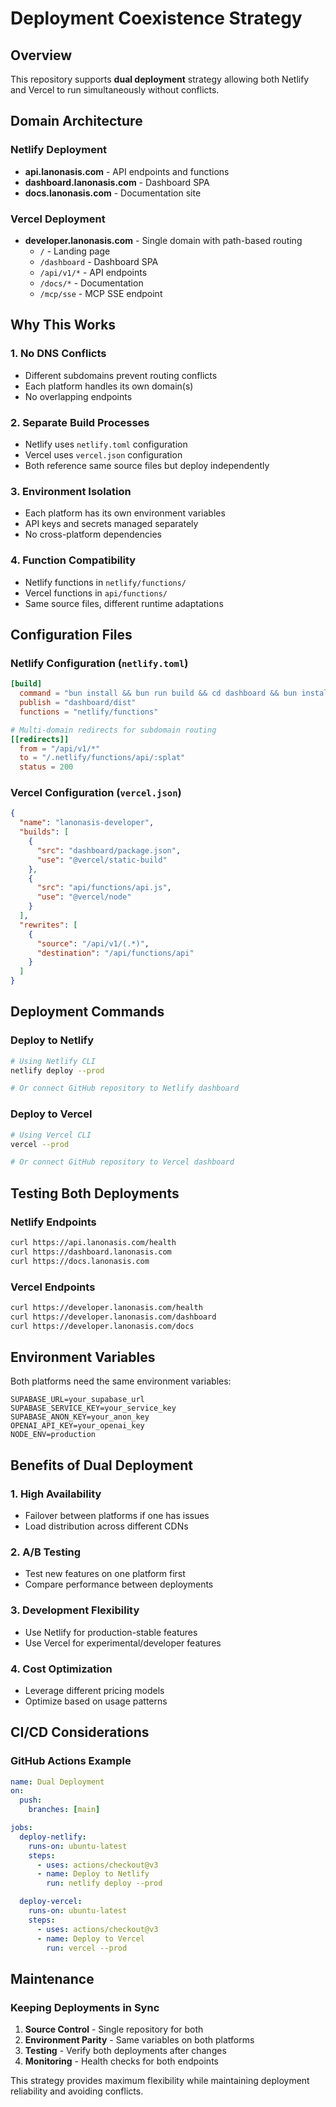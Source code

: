 # Deployment Coexistence Strategy

## Overview

This repository supports **dual deployment** strategy allowing both Netlify and Vercel to run simultaneously without conflicts.

## Domain Architecture

### Netlify Deployment
- **api.lanonasis.com** - API endpoints and functions
- **dashboard.lanonasis.com** - Dashboard SPA 
- **docs.lanonasis.com** - Documentation site

### Vercel Deployment  
- **developer.lanonasis.com** - Single domain with path-based routing
  - `/` - Landing page
  - `/dashboard` - Dashboard SPA
  - `/api/v1/*` - API endpoints
  - `/docs/*` - Documentation
  - `/mcp/sse` - MCP SSE endpoint

## Why This Works

### 1. **No DNS Conflicts**
- Different subdomains prevent routing conflicts
- Each platform handles its own domain(s)
- No overlapping endpoints

### 2. **Separate Build Processes**
- Netlify uses `netlify.toml` configuration
- Vercel uses `vercel.json` configuration
- Both reference same source files but deploy independently

### 3. **Environment Isolation**
- Each platform has its own environment variables
- API keys and secrets managed separately
- No cross-platform dependencies

### 4. **Function Compatibility**
- Netlify functions in `netlify/functions/`
- Vercel functions in `api/functions/`
- Same source files, different runtime adaptations

## Configuration Files

### Netlify Configuration (`netlify.toml`)
```toml
[build]
  command = "bun install && bun run build && cd dashboard && bun install && bun run build"
  publish = "dashboard/dist"
  functions = "netlify/functions"

# Multi-domain redirects for subdomain routing
[[redirects]]
  from = "/api/v1/*"
  to = "/.netlify/functions/api/:splat"
  status = 200
```

### Vercel Configuration (`vercel.json`)
```json
{
  "name": "lanonasis-developer",
  "builds": [
    {
      "src": "dashboard/package.json",
      "use": "@vercel/static-build"
    },
    {
      "src": "api/functions/api.js",
      "use": "@vercel/node"
    }
  ],
  "rewrites": [
    {
      "source": "/api/v1/(.*)",
      "destination": "/api/functions/api"
    }
  ]
}
```

## Deployment Commands

### Deploy to Netlify
```bash
# Using Netlify CLI
netlify deploy --prod

# Or connect GitHub repository to Netlify dashboard
```

### Deploy to Vercel
```bash
# Using Vercel CLI
vercel --prod

# Or connect GitHub repository to Vercel dashboard
```

## Testing Both Deployments

### Netlify Endpoints
```bash
curl https://api.lanonasis.com/health
curl https://dashboard.lanonasis.com
curl https://docs.lanonasis.com
```

### Vercel Endpoints  
```bash
curl https://developer.lanonasis.com/health
curl https://developer.lanonasis.com/dashboard
curl https://developer.lanonasis.com/docs
```

## Environment Variables

Both platforms need the same environment variables:

```env
SUPABASE_URL=your_supabase_url
SUPABASE_SERVICE_KEY=your_service_key
SUPABASE_ANON_KEY=your_anon_key
OPENAI_API_KEY=your_openai_key
NODE_ENV=production
```

## Benefits of Dual Deployment

### 1. **High Availability**
- Failover between platforms if one has issues
- Load distribution across different CDNs

### 2. **A/B Testing**
- Test new features on one platform first
- Compare performance between deployments

### 3. **Development Flexibility**
- Use Netlify for production-stable features
- Use Vercel for experimental/developer features

### 4. **Cost Optimization**
- Leverage different pricing models
- Optimize based on usage patterns

## CI/CD Considerations

### GitHub Actions Example
```yaml
name: Dual Deployment
on:
  push:
    branches: [main]

jobs:
  deploy-netlify:
    runs-on: ubuntu-latest
    steps:
      - uses: actions/checkout@v3
      - name: Deploy to Netlify
        run: netlify deploy --prod

  deploy-vercel:
    runs-on: ubuntu-latest  
    steps:
      - uses: actions/checkout@v3
      - name: Deploy to Vercel
        run: vercel --prod
```

## Maintenance

### Keeping Deployments in Sync
1. **Source Control** - Single repository for both
2. **Environment Parity** - Same variables on both platforms
3. **Testing** - Verify both deployments after changes
4. **Monitoring** - Health checks for both endpoints

This strategy provides maximum flexibility while maintaining deployment reliability and avoiding conflicts.